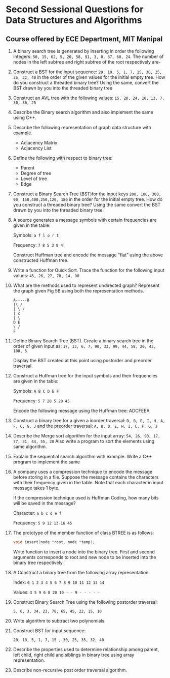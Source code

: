 # Second Sessional Questions for Data Structures and Algorithms

## Course offered by ECE Department, MIT Manipal

1. A binary search tree is generated by inserting in order the following integers:
   `50, 15, 62, 5, 20, 58, 91, 3, 8, 37, 60, 24`.
   The number of nodes in the left subtree and right subtree of the root respectively are-

2. Construct a BST for the input sequence: `20, 10, 5, 1, 7, 15, 30, 25, 35, 32, 40`
   in the order of the given values for the initial empty tree.
   How do you construct a threaded binary tree?
   Using the same, convert the BST drawn by you into the threaded binary tree

3. Construct an AVL tree with the following values: `15, 20, 24, 10, 13, 7, 30, 36, 25`

4. Describe the Binary search algorithm and also implement the same using C++.

5. Describe the following representation of graph data structure with example.

   - Adjacency Matrix
   - Adjacency List

6. Define the following with respect to binary tree:

   - Parent
   - Degree of tree
   - Level of tree
   - Edge

7. Construct a Binary Search Tree (BST)for the input keys `200, 100, 300, 90, 150,400,250,120, 180`
   in the order for the initial empty tree.
   How do you construct a threaded binary tree?
   Using the same convert the BST drawn by you into the threaded binary tree.

8. A source generates a message symbols with certain frequencies are given in the table:

   Symbols: `a f l o r t`

   Frequency: `7 8 5 3 9 4`

   Construct Huffman tree and encode the message “flat” using the above constructed Huffman tree.

9. Write a function for Quick Sort. Trace the function for the following input values:
   `45, 26, 27, 70, 14, 90`

10. What are the methods used to represent undirected graph? Represent the graph given Fig 5B using both the representation methods.

    ```code
    A-----B
    |\ /
    | \ /
    | c
    | \
    D E
    \ /
    F
    ```

11. Define Binary Search Tree (BST). Create a binary search tree in the order of given input as:
    `17, 13, 6, 7, 90, 33, 99, 44, 58, 20, 43, 100, 5`

    Display the BST created at this point using postorder and preorder traversal.

12. Construct a Huffman tree for the input symbols and their frequencies are given in the table:  

    Symbols: `A B C D E F`

    Frequency: `5 7 20 5 20 45`

    Encode the following message using the Huffman tree: ADCFEEA

13. Construct a binary tree for a given a inorder traversal:
    `D, B, E, I, H, A, F, C, G, J`
    and the preorder traversal:
    `A, B, D, E, H, I, C, F, G, J`

14. Describe the Merge sort algorithm for the input array:
    `54, 26, 93, 17, 77, 31, 44, 55, 20`
    Also write a program to sort the elements using same algorithm.

15. Explain the sequential search algorithm with example.
    Write a C++ program to implement the same

16. A company uses a compression technique to encode the message before storing in a file.
    Suppose the message contains the characters with their frequency given in the table.
    Note that each character in input message takes 1 byte.

    If the compression technique used is Huffman Coding, how many bits will be saved in the message?

    Character: `a b c d e f`

    Frequency: `5 9 12 13 16 45`

17. The prototype of the member function of class BTREE is as follows:

    ```cpp
    void insert(node *root, node *temp);
    ```

    Write function to insert a node into the binary tree.
    First and second arguments corresponds to root and new node to be inserted into the binary tree respectively.

18. A Construct a binary tree from the following array representation:

    Index: `0 1 2 3 4 5 6 7 8 9 10 11 12 13 14`

    Values: `3 5 9 6 8 20 10 - - 9 - - - - -`

19. Construct Binary Search Tree using the following postorder traversal:

    `5, 6, 3, 34, 23, 78, 65, 45, 22, 15, 10`

20. Write algorithm to subtract two polynomials.

21. Construct BST for input sequence:

    `20, 10, 5, 1, 7, 15 , 30, 25, 35, 32, 40`

22. Describe the properties used to determine relationship among parent, left child, right child and siblings in binary tree using array representation.

23. Describe non-recursive post order traversal algorithm.
